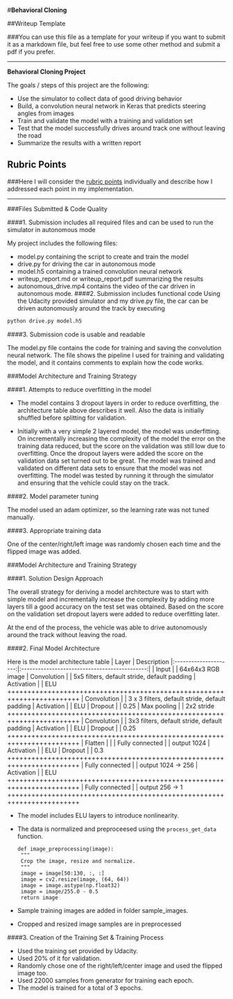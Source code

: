 #**Behavioral Cloning**

##Writeup Template

###You can use this file as a template for your writeup if you want to submit it as a markdown file, but feel free to use some other method and submit a pdf if you prefer.

---

**Behavioral Cloning Project**

The goals / steps of this project are the following:
* Use the simulator to collect data of good driving behavior
* Build, a convolution neural network in Keras that predicts steering angles from images
* Train and validate the model with a training and validation set
* Test that the model successfully drives around track one without leaving the road
* Summarize the results with a written report



## Rubric Points
###Here I will consider the [rubric points](https://review.udacity.com/#!/rubrics/432/view) individually and describe how I addressed each point in my implementation.  

---
###Files Submitted & Code Quality

####1. Submission includes all required files and can be used to run the simulator in autonomous mode

My project includes the following files:
* model.py containing the script to create and train the model
* drive.py for driving the car in autonomous mode
* model.h5 containing a trained convolution neural network
* writeup_report.md or writeup_report.pdf summarizing the results
* autonomous_drive.mp4 contains the video of the car driven in autonomous mode.
####2. Submission includes functional code
Using the Udacity provided simulator and my drive.py file, the car can be driven autonomously around the track by executing
```sh
python drive.py model.h5
```

####3. Submission code is usable and readable

The model.py file contains the code for training and saving the convolution neural network. The file shows the pipeline I used for training and validating the model, and it contains comments to explain how the code works.

###Model Architecture and Training Strategy


####1. Attempts to reduce overfitting in the model

- The model contains 3 dropout layers in order to reduce overfitting, the architecture table above describes it well. Also the data is initially shuffled before splitting for validation.

- Initially with a very simple 2 layered model, the model was underfitting. On incrementally increasing the complexity of the model the error on the training data reduced, but the score on the validation was still low due to overfitting. Once the dropout layers were added the score on the validation data set turned out to be great. The model was trained and validated on different data sets to ensure that the model was not overfitting. The model was tested by running it through the simulator and ensuring that the vehicle could stay on the track.

####2. Model parameter tuning

The model used an adam optimizer, so the learning rate was not tuned manually.

####3. Appropriate training data

One of the center/right/left image was randomly chosen each time and the flipped image was added.


###Model Architecture and Training Strategy

####1. Solution Design Approach

The overall strategy for deriving a model architecture was to start with simple model and incrementally increase the complexity by adding more layers till a good accuracy on the test set was obtained.
Based on the score on the validation set dropout layers were added to reduce overfitting later.


At the end of the process, the vehicle was able to drive autonomously around the track without leaving the road.

####2. Final Model Architecture

Here is the model architecture table
| Layer                         |     Description
|:---------------------:|:---------------------------------------------:|
| Input                 |       | 64x64x3 RGB image
| Convolution           |       | 5x5 filters, default stride, default padding
| Activation            |       | ELU
++++++++++++++++++++++++++++++++++++++++++++++++++++++++++++++++++++++++
| Convolution           |       | 3 x 3 filters, default stride, default padding
| Activation            |       | ELU
| Dropout               |       | 0.25
| Max pooling           |       | 2x2 stride
++++++++++++++++++++++++++++++++++++++++++++++++++++++++++++++++++++++++
| Convolution           |       | 3x3 filters, default stride, default padding
| Activation            |       | ELU
| Dropout               |       | 0.25
++++++++++++++++++++++++++++++++++++++++++++++++++++++++++++++++++++++++
| Flatten               |       |
| Fully connected       |       | output 1024
| Activation            |       | ELU
| Dropout               |       | 0.3
++++++++++++++++++++++++++++++++++++++++++++++++++++++++++++++++++++++++
| Fully connected       |       | output 1024 -> 256
| Activation            |       | ELU
++++++++++++++++++++++++++++++++++++++++++++++++++++++++++++++++++++++++
| Fully connected       |       | output 256 -> 1
++++++++++++++++++++++++++++++++++++++++++++++++++++++++++++++++++++++++

- The model includes ELU layers to introduce nonlinearity.
- The data is normalized and preproceesed using the  `process_get_data` function.

  ```
  def image_preprocessing(image):
   """
   Crop the image, resize and normalize.
   """
   image = image[50:130, :, :]
   image = cv2.resize(image, (64, 64))
   image = image.astype(np.float32)
   image = image/255.0 - 0.5
   return image
  ```
- Sample training images are added in folder sample_images.
- Cropped and resized image samples are in preprocessed  


####3. Creation of the Training Set & Training Process

- Used the training set provided by Udacity.
- Used 20% of it for validation.
- Randomly chose one of the right/left/center image and used the flipped image too.
- Used 22000 samples from generator for training each epoch.
- The model is trained for a total of 3 epochs.
